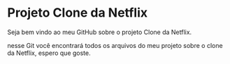 # Projeto Clone da Netflix

Seja bem vindo ao meu GitHub sobre o projeto Clone da Netflix.

nesse Git você encontrará todos os arquivos do meu projeto sobre o clone da Netflix, espero que goste.

